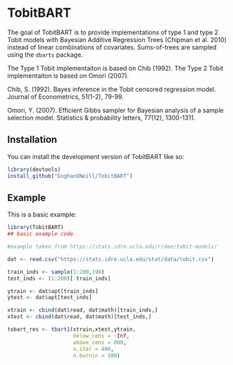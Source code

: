 
# TobitBART

<!-- badges: start -->
<!-- badges: end -->

The goal of TobitBART is to provide implementations of type 1 and type 2 Tobit models with Bayesian Additive Regression Trees (Chipman et al. 2010) instead of linear combinations of covariates. Sums-of-trees are sampled using the ``dbarts`` package.

The Type 1 Tobit implementaiton is based on Chib (1992). The Type 2 Tobit implementaiton is based on Omori (2007).

Chib, S. (1992). Bayes inference in the Tobit censored regression model. Journal of Econometrics, 51(1-2), 79-99.

Omori, Y. (2007). Efficient Gibbs sampler for Bayesian analysis of a sample selection model. Statistics & probability letters, 77(12), 1300-1311.

## Installation

You can install the development version of TobitBART like so:

``` r
library(devtools)
install_github("EoghanONeill/TobitBART")
```

## Example

This is a basic example:

``` r
library(TobitBART)
## basic example code

#example taken from https://stats.idre.ucla.edu/r/dae/tobit-models/

dat <- read.csv("https://stats.idre.ucla.edu/stat/data/tobit.csv")

train_inds <- sample(1:200,190)
test_inds <- (1:200)[-train_inds]

ytrain <- dat$apt[train_inds]
ytest <- dat$apt[test_inds]

xtrain <- cbind(dat$read, dat$math)[train_inds,]
xtest <- cbind(dat$read, dat$math)[test_inds,]

tobart_res <- tbart1(xtrain,xtest,ytrain,
                     below_cens = -Inf,
                     above_cens = 800,
                     n.iter = 400,
                     n.burnin = 100)


```

